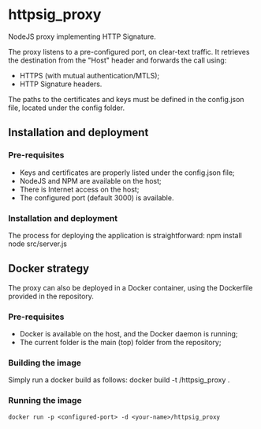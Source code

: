 # httpsig_proxy
NodeJS proxy implementing HTTP Signature.

The proxy listens to a pre-configured port, on clear-text traffic. It retrieves the destination from the "Host" header and forwards the call using:
- HTTPS (with mutual authentication/MTLS);
- HTTP Signature headers.

The paths to the certificates and keys must be defined in the config.json file, located under the config folder.

## Installation and deployment
### Pre-requisites
- Keys and certificates are properly listed under the config.json file;
- NodeJS and NPM are available on the host;
- There is Internet access on the host;
- The configured port (default 3000) is available.
### Installation and deployment
The process for deploying the application is straightforward:
    npm install
    node src/server.js

## Docker strategy
The proxy can also be deployed in a Docker container, using the Dockerfile provided in the repository.
### Pre-requisites
- Docker is available on the host, and the Docker daemon is running;
- The current folder is the main (top) folder from the repository;
### Building the image
Simply run a docker build as follows:
    docker build -t <your-username>/httpsig_proxy .
### Running the image
    docker run -p <configured-port> -d <your-name>/httpsig_proxy
